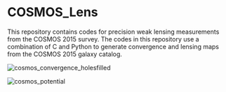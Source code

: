 # COSMOS_Lens
This repository contains codes for precision weak lensing measurements from the COSMOS 2015 survey. The codes in this repository use a combination of C and Python to generate convergence and lensing maps from the COSMOS 2015 galaxy catalog. 


![cosmos_convergence_holesfilled](https://user-images.githubusercontent.com/26308648/44443139-3360c680-a5a4-11e8-84ec-3c80dcf7b6ee.png)

![cosmos_potential](https://user-images.githubusercontent.com/26308648/44443160-5a1efd00-a5a4-11e8-95d6-026b6c80e475.png)
